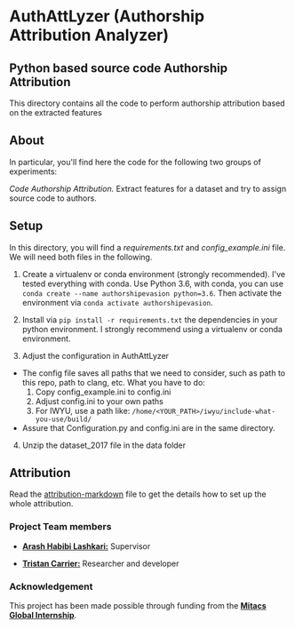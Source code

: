 # AuthAttLyzer (Authorship Attribution Analyzer)




## Python based source code Authorship Attribution 

This directory contains all the code to perform authorship attribution based on the extracted features 

## About

In particular, you'll find here the code for the following two groups of experiments:

*Code Authorship Attribution.* Extract features for a dataset and try to assign source code to authors.

## Setup
In this directory, you will find a *requirements.txt* and *config_example.ini*
file. We will need both files in the following.

1. Create a virtualenv or conda environment (strongly recommended).
I've tested everything with conda. Use Python 3.6, with conda,
you can use ```conda create --name authorshipevasion python=3.6```.
Then activate the environment via ```conda activate authorshipevasion```.

2. Install via ```pip install -r requirements.txt``` the dependencies in your python environment. I strongly recommend using a virtualenv or
conda environment.

3. Adjust the configuration in AuthAttLyzer

  - The config file saves all paths that we need to consider, such as path to this repo, path to clang, etc.
  What you have to do:
      1. Copy config_example.ini to config.ini
      2. Adjust config.ini to your own paths
      3. For IWYU, use a path like: `/home/<YOUR_PATH>/iwyu/include-what-you-use/build/`
  - Assure that Configuration.py and config.ini are in the same directory.

4. Unzip the dataset_2017 file in the data folder


## Attribution
Read the [attribution-markdown](./README_ATTRIBUTION.md) file to get the details how to set up the whole attribution.


### Project Team members 

* [**Arash Habibi Lashkari:**](http://ahlashkari.com/index.asp) Supervisor

* [**Tristan Carrier:**](https://github.com/TristanCarrier) Researcher and developer



### Acknowledgement 

This project has been made possible through funding from the [**Mitacs Global Internship**](https://www.mitacs.ca/en/programs/globalink/globalink-research-internship). 
